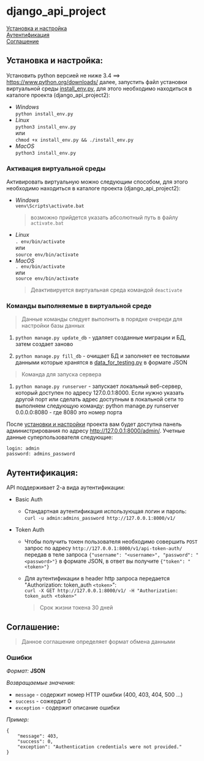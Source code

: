 # django_api_project
[Установка и настройка](#Установка-и-настройка)  
[Аутентификация](#Аутентификация)  
[Соглашение](#Соглашение)

## Установка и настройка:

Установить python версией не ниже 3.4 ==> https://www.python.org/downloads/ далее, запустить файл установки виртуальной среды [install_env.py](https://github.com/mikibouns/django_api_project2/blob/master/install_env.py), для этого необходимо находиться в каталоге проекта (django_api_project2):
  + *Windows*  
     ```python install_env.py```
  + *Linux*  
     ```python3 install_env.py```   
     или  
     ```chmod +x install_env.py && ./install_env.py```  
  + *MacOS*  
     ```python3 install_env.py```  

### Активация виртуальной среды
Активировать виртуальную можно следующим способом, для этого необходимо находиться в каталоге проекта (django_api_project2):  
  + *Windows*  
      ```venv\Scripts\activate.bat```
      > возможно прийдется указать абсолютный путь в файлу `activate.bat`
  + *Linux*  
      ```. env/bin/activate```  
      или  
      ```source env/bin/activate```  
  + *MacOS*  
     ```. env/bin/activate```  
     или  
     ```source env/bin/activate```
     > Деактивируется виртуальная среда командой `deactivate`

### Команды выполняемые в виртуальной среде

> Данные команды следует выполнить в порядке очереди для настройки базы данных

1) `python manage.py update_db` - удаляет созданные миграции и БД, затем
   создает заново

2) `python manage.py fill_db` - очищает БД и заполняет ее тестовыми данными которые хранятся в [data_for_testing.py](https://github.com/mikibouns/django_api_project2/blob/master/data_for_testing.py) в формате JSON

> Команда для запуска сервера

1) `python manage.py runserver` - запускает локальный веб-сервер,
   который доступен по адресу 127.0.0.1:8000.
   Если нужно указать другой порт или сделать
   адрес доступным в локальной сети то выполняем следующую команду:
   python manage.py runserver 0.0.0.0:8080 - где 8080 это номер порта

После [установки и настройки](#Установка-и-настройка) проекта вам будет доступна панель администрирования по адресу http://127.0.0.1:8000/admin/.
Учетные данные суперпользователя следующие: 
```
login: admin
password: admins_password
```

## Аутентификация:
API поддерживает 2-а вида аутентификации:
- Basic Auth  
  - Стандартная аутентификация использующая логин и пароль:  
```curl -u admin:admins_password http://127.0.0.1:8000/v1/```

- Token Auth  
  - Чтобы получить токен пользователя необходимо совершить `POST` запрос по адресу `http://127.0.0.1:8000/v1/api-token-auth/`   передав в теле запроса `{"username": "<username>", "password": "<password>"}` в формате JSON, в ответ вы получите `{"token": "<token>"}` 

  - Для аутентификации в header http запроса передается  "Authorization: token_auth `<token>`":  
```curl -X GET http://127.0.0.1:8000/v1/ -H "Authorization: token_auth <token>"```
    > Срок жизни токена 30 дней
    
## Соглашение:
> Данное соглашение определяет формат обмена данными  
### Ошибки
*Формат:* **JSON**  

*Возвращаемые значения:*
  - `message` - содержит номер HTTP ошибки (400, 403, 404, 500 ...)
  - `success` - сожердит 0
  - `exception` - содержит описание ошибки  

*Пример:*
```
{
    "message": 403,
    "success": 0,
    "exception": "Authentication credentials were not provided."
}
```
